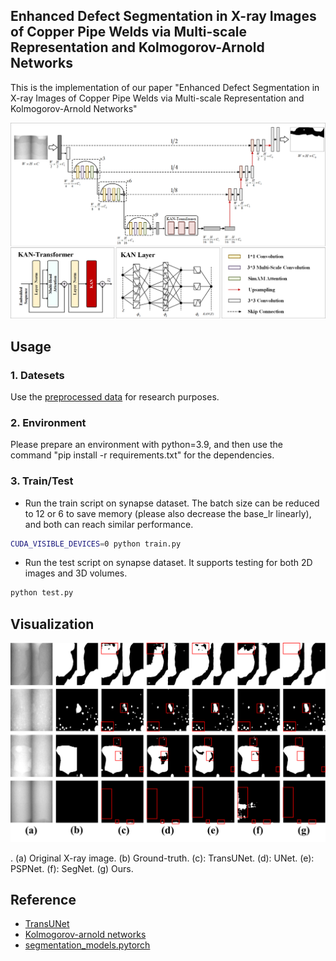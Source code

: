 ## Enhanced Defect Segmentation in X-ray Images of Copper Pipe Welds via Multi-scale Representation and Kolmogorov-Arnold Networks
This is the implementation of our paper "Enhanced Defect Segmentation in X-ray Images of Copper Pipe Welds via Multi-scale Representation and Kolmogorov-Arnold Networks"

<p align="middle">
    <img src="images/Fig.1.png">
</p>

## Usage

### 1. Datesets

Use the [preprocessed data](https://drive.google.com/drive/my-drive?dmr=1&ec=wgc-drive-hero-goto) for research purposes.

### 2. Environment

Please prepare an environment with python=3.9, and then use the command "pip install -r requirements.txt" for the dependencies.

### 3. Train/Test

- Run the train script on synapse dataset. The batch size can be reduced to 12 or 6 to save memory (please also decrease the base_lr linearly), and both can reach similar performance.

```bash
CUDA_VISIBLE_DEVICES=0 python train.py
```

- Run the test script on synapse dataset. It supports testing for both 2D images and 3D volumes.

```bash
python test.py
```
## Visualization
<p align="middle">
    <img src="images/result.png">
</p>
. (a) Original X-ray image. (b) Ground-truth. (c): TransUNet. (d): UNet. (e): PSPNet. (f): SegNet. (g) Ours.

## Reference
* [TransUNet](https://github.com/Beckschen/TransUNet)
* [Kolmogorov-arnold networks](https://github.com/KindXiaoming/pykan)
* [segmentation_models.pytorch](https://github.com/qubvel/segmentation_models.pytorch)
